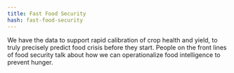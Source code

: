 ```yaml
---
title: Fast Food Security
hash: fast-food-security
---
```

We have the data to support rapid calibration of crop health and yield, to truly precisely predict food crisis before they start. People on the front lines of food security talk about how we can operationalize food intelligence to prevent hunger.
